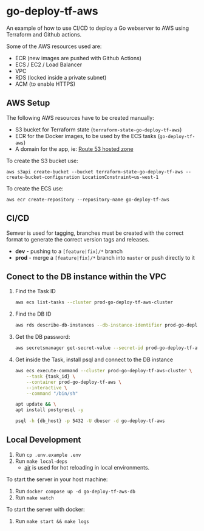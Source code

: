 # go-deploy-tf-aws
An example of how to use CI/CD to deploy a Go webserver to AWS using Terraform and Github actions.

Some of the AWS resources used are:
* ECR (new images are pushed with Github Actions)
* ECS / EC2 / Load Balancer
* VPC
* RDS (locked inside a private subnet)
* ACM (to enable HTTPS)

## AWS Setup
The following AWS resources have to be created manually:
* S3 bucket for Terraform state (`terraform-state-go-deploy-tf-aws`)
* ECR for the Docker images, to be used by the ECS tasks (`go-deploy-tf-aws`)
* A domain for the app, ie: [Route 53 hosted zone](https://github.com/aarregui/go-deploy-tf-aws/blob/master/deploy/tf/variables.tf#L24-L26)

To create the S3 bucket use:
```
aws s3api create-bucket --bucket terraform-state-go-deploy-tf-aws --create-bucket-configuration LocationConstraint=us-west-1
```

To create the ECS use:
```
aws ecr create-repository --repository-name go-deploy-tf-aws
```

## CI/CD

Semver is used for tagging, branches must be created with the correct format to generate the correct version tags and releases.

* **dev** - pushing to a `[feature|fix]/*` branch
* **prod** - merge a `[feature|fix]/*` branch into `master` or push directly to it

## Conect to the DB instance within the VPC
1. Find the Task ID
    ```bash
    aws ecs list-tasks --cluster prod-go-deploy-tf-aws-cluster
    ```
1. Find the DB ID
    ```bash
    aws rds describe-db-instances --db-instance-identifier prod-go-deploy-tf-aws
    ```
1. Get the DB password:
    ```bash
    aws secretsmanager get-secret-value --secret-id prod-go-deploy-tf-aws-rds-master-password
    ```
1. Get inside the Task, install psql and connect to the DB instance
    ```bash
    aws ecs execute-command --cluster prod-go-deploy-tf-aws-cluster \
        --task {task_id} \
        --container prod-go-deploy-tf-aws \
        --interactive \
        --command "/bin/sh"

    apt update && \
    apt install postgresql -y

    psql -h {db_host} -p 5432 -U dbuser -d go-deploy-tf-aws
    ```

## Local Development
1. Run `cp .env.example .env`
1. Run `make local-deps`
    * [air](https://github.com/air-verse/air) is used for hot reloading in local environments.

To start the server in your host machine:
1. Run `docker compose up -d go-deploy-tf-aws-db`
1. Run `make watch`

To start the server with docker:
1. Run `make start && make logs`
